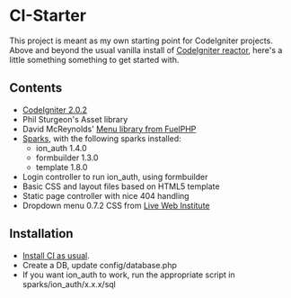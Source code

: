 # CI-Starter

This project is meant as my own starting point for CodeIgniter projects. Above and beyond the usual vanilla install of [CodeIgniter reactor](http://codeigniter.com/), here's a little something something to get started with.

## Contents

*	[CodeIgniter 2.0.2](http://downloads.codeigniter.com/reactor/CodeIgniter_2.0.2.zip)
*	Phil Sturgeon's Asset library
*	David McReynolds' [Menu library from FuelPHP](http://www.getfuelcms.com/user_guide/libraries/menu)
*	[Sparks](http://getsparks.org/), with the following sparks installed:
	*	ion_auth 1.4.0
	*	formbuilder 1.3.0
	*	template 1.8.0
*	Login controller to run ion_auth, using formbuilder
*	Basic CSS and layout files based on HTML5 template
*	Static page controller with nice 404 handling
*	Dropdown menu 0.7.2 CSS from [Live Web Institute](http://lwis.net/free-css-drop-down-menu/)


## Installation

* [Install CI as usual](http://codeigniter.com/user_guide/installation/index.html).
* Create a DB, update config/database.php
* If you want ion_auth to work, run the appropriate script in sparks/ion_auth/x.x.x/sql